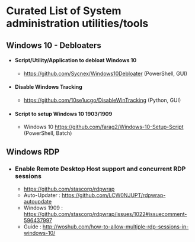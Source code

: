 #	Curated List of System administration utilities/tools


##	Windows 10 - Debloaters
*	####	Script/Utility/Application to debloat Windows 10
	-	https://github.com/Sycnex/Windows10Debloater (PowerShell, GUI)
*	####	Disable Windows Tracking
	-	https://github.com/10se1ucgo/DisableWinTracking (Python, GUI)
* 	####	Script to setup Windows 10 1903/1909
	-	Windows 10 https://github.com/farag2/Windows-10-Setup-Script (PowerShell, Batch)


##	Windows RDP
*	###	Enable Remote Desktop Host support and concurrent RDP sessions
	-	https://github.com/stascorp/rdpwrap
	-	Auto-Updater 	:	https://github.com/LCW0NJUPT/rdpwrap-autoupdate
	-	Windows 1909	:	https://github.com/stascorp/rdpwrap/issues/1022#issuecomment-596437997
	-	Guide		:	http://woshub.com/how-to-allow-multiple-rdp-sessions-in-windows-10/
